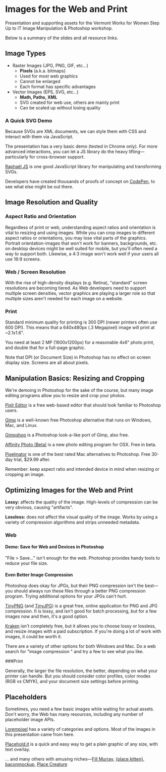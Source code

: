 # Images for the Web and Print
Presentation and supporting assets for the Vermont Works for Women Step Up to IT Image Manipulation &amp; Photoshop workshop.

Below is a summary of the slides and all resource links.

## Image Types

- Raster Images (JPG, PNG, GIF, etc…)
	- **Pixels** (a.k.a. bitmaps)
	- Used for most web graphics
	- Cannot be enlarged
	- Each format has specific advantages 
- Vector Images (EPS, SVG, etc…)
	- **Math, Paths, XML**	 
	- SVG created for web use, others are mainly print
	- Can be scaled up without losing quality
	
### A Quick SVG Demo
Because SVGs are XML documents, we can style them with CSS and interact with them via JavaScript.

The presentation has a very basic demo (tested in Chrome only). For more advanced interactions, you can let a JS library do the heavy lifting—particularly for cross-browser support.

[Raphaël JS](http://raphaeljs.com/) is one good JavaScript library for manipulating and transforming SVGs.

Developers have created thousands of proofs of concept on [CodePen](http://codepen.io/search?q=svg&limit=all&depth=everything&show_forks=false), to see what else might be out there.

## Image Resolution and Quality
### Aspect Ratio and Orientation
Regardless of print or web, understanding aspect ratios and orientation is vital to resizing and using images. While you can crop images to different aspect ratios or orientations, you may lose vital parts of the graphics. Portrait orientation-images that won't work for banners, backgrounds, etc. on desktop devices might be well suited for mobile, but you'll often need a way to support both. Likewise, a 4:3 image won't work well if your users all use 16:9 screens.

### Web / Screen Resolution
With the rise of high-density displays (e.g. Retina), "standard" screen resolutions are becoming tiered. As Web developers need to support multiple screen densities, vector graphics are playing a larger role so that multiple sizes aren't needed for each image on a website. 

### Print
Standard minimum quality for printing is 300 DPI (newer printers often use 600 DPI). This means that a 640x480px (.3 Megapixel) image will print at ~2.1x1.6".

You need at least 2 MP (1600x1200px) for a reasonable 4x6" photo print, and double that for a full-page graphic.

Note that DPI (or Document Size) in Photoshop has no effect on screen display size. Screens are all about pixels.

## Manipulation Basics: Resizing and Cropping

We're demoing in Photoshop for the sake of the course, but many image editing programs allow you to resize and crop your photos.

[Pixlr Editor](http://apps.pixlr.com/editor/) is a free web-based editor that should look familiar to Photoshop users.

[Gimp](http://www.gimp.org/) is a well-known free Photoshop alternative that runs on Windows, Mac, and Linux.

[Gimpshop](http://www.gimpshop.com/) is a Photoshop look-a-like port of Gimp, also free.

[Affinity Photo (Beta)](https://affinity.serif.com/en-gb/photo/) is a new photo editing program for OSX. Free in beta.

[Pixelmator](http://www.pixelmator.com/mac/try/) is one of the best rated Mac alternatives to Photoshop. Free 30-day trial, $29.99 after.

Remember: keep aspect ratio and intended device in mind when resizing or cropping an image.

## Optimizing Images for the Web and Print

**Lossy:** affects the quality of the image. High-levels of compression can be very obvious, causing "artifacts". 

**Lossless:** does not affect the visual quality of the image. Works by using a variety of compression algorithms and strips unneeded metadata.

### Web

#### Demo: Save for Web and Devices in Photoshop
"File > Save…" isn't enough for the web. Photoshop provides handy tools to reduce your file size.

#### Even Better Image Compression

Photoshop does okay for JPGs, but their PNG compression isn't the best—you should always run these files through a better PNG compression program. Trying additional options for your JPGs can't hurt.

[TinyPNG](http://tinypng.com/) (and [TinyJPG](http://tinyjpg.com/)) is a great free, online application for PNG and JPG compression. It is lossy, and isn't good for batch processing, but for a few images now and then, it's a good option.

[Kraken](https://kraken.io/) isn't completely free, but it allows you to choose lossy or lossless, and resize images with a paid subscription. If you're doing a lot of work with images, it could be worth it.

There are a variety of other options for both Windows and Mac. Do a web search for "image compression <your OS>" and try a few to see what you like.

###Print

Generally, the larger the file resolution, the better, depending on what your printer can handle. But you should consider color profiles, color modes (RGB vs CMYK), and your document size settings before printing.

## Placeholders
Sometimes, you need a few basic images while waiting for actual assets. Don't worry, the Web has many resources, including any number of placeholder image APIs.

[Lorempixel](http://lorempixel.com/) has a variety of categories and options. Most of the images in this presentation came from here. 

[Placehold.it](http://placehold.it/) is a quick and easy way to get a plain graphic of any size, with text overlay.

… and many others with amusing niches—[Fill Murray](http://www.fillmurray.com/), [{place kitten}](http://placekitten.com/), [baconmockup](http://baconmockup.com/), [Place Creature](http://placecreature.com/)





